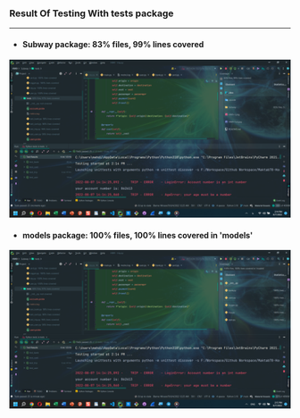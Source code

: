 ### Result Of Testing With tests package

---
+ #### Subway package: 83% files, 99% lines covered

![Picture1](https://github.com/mehdi-mirzaie78/Maktab78-Homeworks/blob/main/HW/HW9/Subway/tests/Result%20of%20tests.png)


+ #### models package: 100% files, 100% lines covered in 'models'

![Picture2](https://github.com/mehdi-mirzaie78/Maktab78-Homeworks/blob/main/HW/HW9/Subway/tests/Result%20of%20tests2.png)
